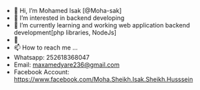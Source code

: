 - 👋 Hi, I’m Mohamed Isak [@Moha-sak]
- 👀 I’m interested in backend developing
- 🌱 I’m currently learning and working web application backend development[php libraries, NodeJs]
- 💞️ 
- 📫 How to reach me ...
- Whatsapp: 252618368047
- Email: maxamedyare236@gmail.com
- Facebook Account: https://www.facebook.com/Moha.Sheikh.Isak.Sheikh.Husssein

<!---
Moha-sak/Moha-sak is a ✨ special ✨ repository because its `README.md` (this file) appears on your GitHub profile.
You can click the Preview link to take a look at your changes.
--->
